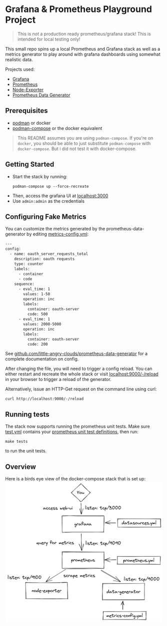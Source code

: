 # Grafana & Prometheus Playground Project

> This is *not* a production ready prometheus/grafana stack! This is intended for local testing only!

This small repo spins up a local Prometheus and Grafana stack as well as a metrics generator to play around with grafana dashboards using somewhat realistic data.

Projects used:
* [Grafana](https://github.com/grafana/grafana)
* [Prometheus](https://github.com/prometheus/prometheus)
* [Node-Exporter](https://github.com/prometheus/node_exporter)
* [Prometheus Data Generator](https://github.com/little-angry-clouds/prometheus-data-generator)

## Prerequisites

* [podman](https://podman.io/) or docker
* [podman-compose](https://github.com/containers/podman-compose) or the docker equivalent

> This README assumes you are using `podman-compose`. If you're on `docker`, you should be able to just substitute `podman-compose` with `docker-compose`. But i did not test it with docker-compose.

## Getting Started

* Start the stack by running:
  ```
  podman-compose up --force-recreate
  ```
* Then, access the grafana UI at [localhost:3000](http://localhost:3000)
* Use `admin:admin` as the credentials

## Configuring Fake Metrics

You can customize the metrics generated by the prometheus-data-generator by editing [metrics-config.yml](./metrics-config.yml):

```
---
config:
  - name: oauth_server_requests_total
    description: oauth requests
    type: counter
    labels:
      - container
      - code
    sequence:
      - eval_time: 1
        values: 1-50
        operation: inc
        labels:
          container: oauth-server
          code: 500
      - eval_time: 1
        values: 2000-5000
        operation: inc
        labels:
          container: oauth-server
          code: 200
```

See [github.com/little-angry-clouds/prometheus-data-generator](https://github.com/little-angry-clouds/prometheus-data-generator) for a complete documentation on config.

After changing the file, you will need to trigger a config reload. You can either restart and recreate the whole stack or visit [localhost:9000/-/reload](http://localhost:9000/-/reload) in your browser to trigger a reload of the generator.

Alternatively, issue an HTTP-Get request on the command line using curl:
```
curl http://localhost:9000/-/reload
```

## Running tests

The stack now supports running the prometheus unit tests. Make sure [test.yml](./test.yml) contains your [prometheus unit test definitions](https://prometheus.io/docs/prometheus/latest/configuration/unit_testing_rules/), then run:

```
make tests
```
to run the unit tests.

## Overview

Here is a birds eye view of the docker-compose stack that is set up:
![arch overview](./docs/overview.png)

